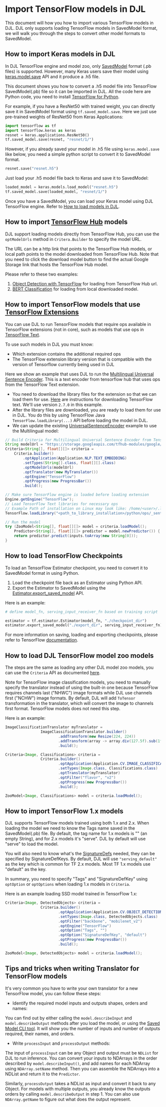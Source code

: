 # Import TensorFlow models in DJL

This document will how you how to import various TensorFlow models in DJL. DJL only supports loading TensorFlow models in 
SavedModel format, we will walk you through the steps to convert other model formats to SavedModel.

## How to import Keras models in DJL

In DJL TensorFlow engine and model zoo, only [SavedModel](https://www.tensorflow.org/guide/saved_model) format (.pb files)
is supported. However, many Keras users save their model using [keras.model.save](https://www.tensorflow.org/api_docs/python/tf/keras/Model#save) API
and it produce a .h5 file.

This document shows you how to convert a .h5 model file into TensorFlow SavedModel(.pb) file so it can be imported in DJL.
All the code here are Python code, you need to install [TensorFlow for Python](https://www.tensorflow.org/install/pip).

For example, if you have a ResNet50 with trained weight, you can directly save it in SavedModel format using `tf.saved_model.save`.
Here we just use pre-trained weights of ResNet50 from Keras Applications:

```python
import tensorflow as tf
import tensorflow.keras as keras
resnet = keras.applications.ResNet50()
tf.saved_model.save(resnet, "resnet/1/")
```

However, if you already saved your model in .h5 file using `keras.model.save` like below, you need a simple python script
to convert it to SavedModel format.

```python
resnet.save("resnet.h5")
```

Just load your .h5 model file back to Keras and save it to SavedModel:

```python
loaded_model = keras.models.load_model("resnet.h5")
tf.saved_model.save(loaded_model, "resnet/1/")
```

Once you have a SavedModel, you can load your Keras model using DJL TensorFlow engine.
Refer to [How to load models in DJL](../load_model.md).


## How to import [TensorFlow Hub](https://tfhub.dev/) models

DJL support loading models directly from TensorFlow Hub, you can use the `optModelUrls` method in `Critera.Builder` to specify the model URL.

The URL can be a http link that points to the TensorFlow Hub models, or local path points to the model downloaded from TensorFlow Hub.
Note that you need to click the download model button to find the actual Google Storage link that hosts the TensorFlow Hub model.

Please refer to these two examples:

1. [Object Detection with TensorFlow](https://github.com/deepjavalibrary/djl/blob/master/examples/src/main/java/ai/djl/examples/inference/cv/ObjectDetection.java) for loading from TensorFlow Hub url.
2. [BERT Classification](https://github.com/deepjavalibrary/djl/blob/master/examples/src/main/java/ai/djl/examples/inference/nlp/BertClassification.java) for loading from local downloaded model.

## How to import TensorFlow models that use [TensorFlow Extensions](https://www.tensorflow.org/resources/libraries-extensions)

You can use DJL to run TensorFlow models that require ops available in TensorFlow extensions
(not in core), such as models that use ops in [TensorFlow Text](https://www.tensorflow.org/text).

To use such models in DJL you must know:

- Which extension contains the additional required ops
- The TensorFlow extension library version that is compatible with the version of Tensorflow currently being used in DJL

Here we show an example that uses DJL to run the [Multilingual Universal Sentence Encoder](https://tfhub.dev/google/universal-sentence-encoder-multilingual/3).
This is a text encoder from tensorflow hub that uses ops from the TensorFlow Text extension.

- You need to download the library files for the extension so that we can load them for use. [Here](https://github.com/tensorflow/text#install-using-pip) are instructions for downloading TensorFlow text. We'll use version `2.7.0` in this example.
- After the library files are downloaded, you are ready to load them for use in DJL. You do this by using
TensorFlow Java `TensorFlow.loadLibrary(...)` API before loading the model in DJL. 
- We can update the existing [UniversalSentenceEncoder](https://github.com/deepjavalibrary/djl/blob/master/examples/src/main/java/ai/djl/examples/inference/nlp/UniversalSentenceEncoder.java) example to use the Multilingual model:

```java
// Build Criteria for Multilingual Universal Sentence Encoder from TensorFlow Hub
String modelUrl = "https://storage.googleapis.com/tfhub-modules/google/universal-sentence-encoder-multilingual/3.tar.gz"
Criteria<String[], float[][]> criteria =
    Criteria.builder()
        .optApplication(Application.NLP.TEXT_EMBEDDING)
        .setTypes(String[].class, float[][].class)
        .optModelUrls(modelUrl)
        .optTranslator(new MyTranslator())
        .optEngine("TensorFlow")
        .optProgress(new ProgressBar())
        .build();

// Make sure TensorFlow engine is loaded before loading extension
Engine.getEngine("TensorFlow");
// Load TensorFlow Text libraries for necessary ops
// Example Path of installation on Linux may look like: /home/<user>/.local/python-3.8.3/lib/python3.8/site-packages/tensorflow_text/
TensorFlow.loadLibrary("<path_to_library_installation>/python/ops/_sentencepiece_tokenizer.so");

// Run the model
try (ZooModel<String[], float[][]> model = criteria.loadModel();
    Predictor<String[], float[][]> predictor = model.newPredictor()) {
    return predictor.predict(inputs.toArray(new String[0]));
}
```
## How to load TensorFlow Checkpoints

To load an TensorFlow Estimator checkpoint, you need to convert it to SavedModel format in using Python.
1. Load the checkpoint file back as an Estimator using Python API.
2. Export the Estimator to SavedModel using the 
[Estimator.export_saved_model](https://www.tensorflow.org/api_docs/python/tf/estimator/Estimator#export_saved_model) API.

Here is an example:

```python
# define model_fn, serving_input_receiver_fn based on training script

estimator = tf.estimator.Estimator(model_fn, "./checkpoint_dir")
estimator.export_saved_model("./export_dir", serving_input_receiver_fn)
```

For more information on saving, loading and exporting checkpoints, please refer to TensorFlow [documentation](https://www.tensorflow.org/guide/checkpoint).


## How to load DJL TensorFlow model zoo models

The steps are the same as loading any other DJL model zoo models, you can use the `Criteria` API as documented [here](https://docs.djl.ai/master/docs/load_model.html#criteria-class).

Note for TensorFlow image classification models, you need to manually specify the translator instead of using the built-in one because
TensorFlow requires channels last ("NHWC") image formats while DJL use channels first ("NCHW") image formats. By default, DJL will add
`ToTensor` transformation in the translator, which will convert the image to channels first format. TensorFlow models does not need this step. 

Here is an example:

```java
ImageClassificationTranslator myTranslator =
                ImageClassificationTranslator.builder()
                        .addTransform(new Resize(224, 224))
                        .addTransform(array -> array.div(127.5f).sub(1f))
                        .build();

Criteria<Image, Classifications> criteria =
                Criteria.builder()
                        .optApplication(Application.CV.IMAGE_CLASSIFICATION)
                        .setTypes(Image.class, Classifications.class)
                        .optTranslator(myTranslator)
                        .optFilter("flavor", "v2")
                        .optProgress(new ProgressBar())
                        .build();

ZooModel<Image, Classifications> model = criteria.loadModel();
```

## How to import TensorFlow 1.x models

DJL supports TensorFlow models trained using both 1.x and 2.x. When loading the model we need to know the Tags name saved 
in the SavedModel(.pb) file. By default, the tag name for 1.x models is "" (an empty String), and for 2.x models it's "serve".
DJL by default will use "serve" to load the model. 

You will also need to know what's the [SignatureDefs](https://www.tensorflow.org/tfx/serving/signature_defs) needed, they can be specified by SignatureDefKeys.
By default, DJL will use `"serving_default"` as the key which is common for TF 2.x models. 
Most TF 1.x models use "default" as the key.

In summary, you need to specify "Tags" and "SignatureDefKey" using `optOption` or `optOptions` when loading 1.x models in `Criteria`.

Here is an example loading SSD model trained in TensorFlow 1.x:

```java
Criteria<Image, DetectedObjects> criteria =
                Criteria.builder()
                        .optApplication(Application.CV.OBJECT_DETECTION)
                        .setTypes(Image.class, DetectedObjects.class)
                        .optFilter("backbone", "mobilenet_v2")
                        .optEngine("TensorFlow")
                        .optOption("Tags", "")
                        .optOption("SignatureDefKey", "default")
                        .optProgress(new ProgressBar())
                        .build();

ZooModel<Image, DetectedObjects> model = criteria.loadModel();
```

## Tips and tricks when writing Translator for TensorFlow models

It's very common you have to write your own translator for a new TensorFlow model, you can follow these steps:

- Identify the required model inputs and outputs shapes, orders and names:

You can find out by either calling the `model.describeInput` and `model.describeOutput` methods after you load the model,
or using the [Saved Model CLI tool](https://www.tensorflow.org/guide/saved_model#install_the_savedmodel_cli).
It will show you the number of inputs and number of outputs required, their names, and orders.

- Write `processInput` and `processOutput` methods:

The input of `processInput` can be any Object and output must be `NDList` for DJL to run inference.
You can convert your inputs to NDArrays in the order described by `model.describeInput()`,
and add names for each NDArray using `NDArray.setName` method.
Then you can assemble the NDArrays into a NDList and return it to the `Predictor`.

Similarly, `processOutput` takes a NDList as input and convert it back to any Object.
For models with multiple outputs, you already know the outputs orders by calling `model.describeOutput` in step 1.
You can also use `NDArray.getName` to figure out what does the output represent.
